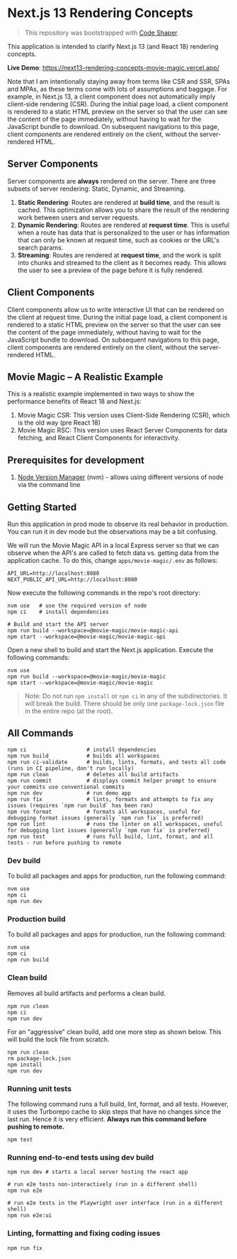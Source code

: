 # Next.js 13 Rendering Concepts

> This repository was bootstrapped with [Code Shaper](https://code-shaper.dev).

This application is intended to clarify Next.js 13 (and React 18) rendering
concepts.

**Live Demo**: https://next13-rendering-concepts-movie-magic.vercel.app/

Note that I am intentionally staying away from terms like CSR and SSR, SPAs and
MPAs, as these terms come with lots of assumptions and baggage. For example, in
Next.js 13, a client component does not automatically imply client-side
rendering (CSR). During the initial page load, a client component is rendered to
a static HTML preview on the server so that the user can see the content of the
page immediately, without having to wait for the JavaScript bundle to download.
On subsequent navigations to this page, client components are rendered entirely
on the client, without the server-rendered HTML.

## Server Components

Server components are **always** rendered on the server. There are three subsets
of server rendering: Static, Dynamic, and Streaming.

1.  **Static Rendering**: Routes are rendered at **build time**, and the result
    is cached. This optimization allows you to share the result of the rendering
    work between users and server requests.
2.  **Dynamic Rendering**: Routes are rendered at **request time**. This is
    useful when a route has data that is personalized to the user or has
    information that can only be known at request time, such as cookies or the
    URL's search params.
3.  **Streaming**: Routes are rendered at **request time**, and the work is
    split into chunks and streamed to the client as it becomes ready. This
    allows the user to see a preview of the page before it is fully rendered.

## Client Components

Client components allow us to write interactive UI that can be rendered on the
client at request time. During the initial page load, a client component is
rendered to a static HTML preview on the server so that the user can see the
content of the page immediately, without having to wait for the JavaScript
bundle to download. On subsequent navigations to this page, client components
are rendered entirely on the client, without the server-rendered HTML.

## Movie Magic – A Realistic Example

This is a realistic example implemented in two ways to show the performance
benefits of React 18 and Next.js:

1. Movie Magic CSR: This version uses Client-Side Rendering (CSR), which is the
   old way (pre React 18)
2. Movie Magic RSC: This version uses React Server Components for data fetching,
   and React Client Components for interactivity.

## Prerequisites for development

1. [Node Version Manager](https://github.com/nvm-sh/nvm) (nvm) - allows using
   different versions of node via the command line

## Getting Started

Run this application in prod mode to observe its real behavior in production.
You can run it in dev mode but the observations may be a bit confusing.

We will run the Movie Magic API in a local Express server so that we can observe
when the API's are called to fetch data vs. getting data from the application
cache. To do this, change `apps/movie-magic/.env` as follows:

```
API_URL=http://localhost:8080
NEXT_PUBLIC_API_URL=http://localhost:8080
```

Now execute the following commands in the repo's root directory:

```shell
nvm use   # use the required version of node
npm ci    # install dependencies

# Build and start the API server
npm run build --workspace=@movie-magic/movie-magic-api
npm start --workspace=@movie-magic/movie-magic-api
```

Open a new shell to build and start the Next.js application. Execute the
following commands:

```shell
nvm use
npm run build --workspace=@movie-magic/movie-magic
npm start --workspace=@movie-magic/movie-magic
```

> Note: Do not run `npm install` or `npm ci` in any of the subdirectories. It
> will break the build. There should be only one `package-lock.json` file in the
> entire repo (at the root).

## All Commands

```
npm ci                   # install dependencies
npm run build            # builds all workspaces
npm run ci-validate      # builds, lints, formats, and tests all code (runs in CI pipeline, don't run locally)
npm run clean            # deletes all build artifacts
npm run commit           # displays commit helper prompt to ensure your commits use conventional commits
npm run dev              # run demo app
npm run fix              # lints, formats and attempts to fix any issues (requires `npm run build` has been ran)
npm run format           # formats all workspaces, useful for debugging format issues (generally `npm run fix` is preferred)
npm run lint             # runs the linter on all workspaces, useful for debugging lint issues (generally `npm run fix` is preferred)
npm run test             # runs full build, lint, format, and all tests - run before pushing to remote
```

### Dev build

To build all packages and apps for production, run the following command:

```shell
nvm use
npm ci
npm run dev
```

### Production build

To build all packages and apps for production, run the following command:

```shell
nvm use
npm ci
npm run build
```

### Clean build

Removes all build artifacts and performs a clean build.

```shell
npm run clean
npm ci
npm run dev
```

For an "aggressive" clean build, add one more step as shown below. This will
build the lock file from scratch.

```shell
npm run clean
rm package-lock.json
npm install
npm run dev
```

### Running unit tests

The following command runs a full build, lint, format, and all tests. However,
it uses the Turborepo cache to skip steps that have no changes since the last
run. Hence it is very efficient. **Always run this command before pushing to
remote.**

```shell
npm test
```

### Running end-to-end tests using dev build

```shell
npm run dev # starts a local server hosting the react app

# run e2e tests non-interactively (run in a different shell)
npm run e2e

# run e2e tests in the Playwright user interface (run in a different shell)
npm run e2e:ui
```

### Linting, formatting and fixing coding issues

```shell
npm run fix
```
